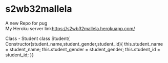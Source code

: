 # s2wb32mallela<br>
A new Repo for pug<br>
My Heroku server link<https://s2wb32mallela.herokuapp.com/>

Class - Student class Student{ Constructor(student_name,student_gender,student_id){
    this.student_name = student_name;
    this.student_gender = student_gender;
    this.student_id = student_id;
}}